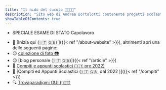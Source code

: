 ```yaml
--- 
title: "Il nido del cuculo 🦅🦅🦅🦅"
description: "Sito web di Andrea Bortolotti contenente progetti scolastici su compiti ed appunti come articoli su computer e tecnologia."
showTableOfContents: true
---
```



+ <span class="mx-1 my-1 rounded-md border border-neutral-200 px-1 py-[1px] hover:border-primary-300 hover:text-primary-700 dark:border-neutral-600 dark:hover:border-primary-600 dark:hover:text-primary-400"> SPECIALE ESAME DI STATO </span> Capolavoro

* :large_blue_circle: [Inizia qui (:it: :uk:) ]({{< ref "/about-website" >}}), altrimenti apri una delle seguenti pagine:
* :neutral_face: <a target="_blank" href="https://bortox.it/galleria/"> collezione di foto 📷</a>
* :neutral_face: [blog personale (:it: :uk:)]({{< ref "/article" >}})
* :school_satchel: <a target="_blank" href="https://bortox.it/Compiti-scolastici/">Compiti e appunti scolastici (:it:  pre 2022)</a> 
* :school_satchel: [Compiti ed Appunti Scolastici (:it: :uk:, dal 2022 )]({{< ref "/compiti" >}})
* 🔍 <a target="_blank" href="https://bortox.it/trovaparadigmi/"> Trovaparadigmi GUI (🇮🇹)</a>